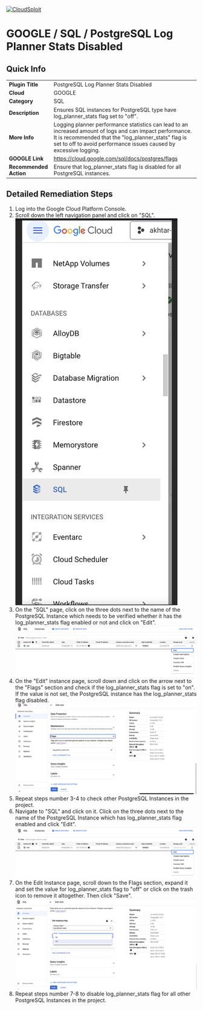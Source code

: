 [![CloudSploit](https://cloudsploit.com/img/logo-new-big-text-100.png "CloudSploit")](https://cloudsploit.com)

# GOOGLE / SQL / PostgreSQL Log Planner Stats Disabled

## Quick Info

| | |
|-|-|
| **Plugin Title** | PostgreSQL Log Planner Stats Disabled |
| **Cloud** | GOOGLE |
| **Category** | SQL |
| **Description** | Ensures SQL instances for PostgreSQL type have log_planner_stats flag set to "off". |
| **More Info** | Logging planner performance statistics can lead to an increased amount of logs and can impact performance. It is recommended that the "log_planner_stats" flag is set to off to avoid performance issues caused by excessive logging. |
| **GOOGLE Link** | https://cloud.google.com/sql/docs/postgres/flags |
| **Recommended Action** | Ensure that log_planner_stats flag is disabled for all PostgreSQL instances. |

## Detailed Remediation Steps
1. Log into the Google Cloud Platform Console.
2. Scroll down the left navigation panel and click on "SQL". </br> <img src="/resources/google/sql/postgresql-log-planner-stats/step2.png">
3. On the "SQL" page, click on the three dots next to the name of the PostgreSQL Instance which needs to be verified whether it has the log_planner_stats flag enabled or not and click on "Edit".</br> <img src="/resources/google/sql/postgresql-log-planner-stats/step3.png"/>
4. On the "Edit" instance page, scroll down and click on the arrow next to the "Flags" section and check if the log_planner_stats flag is set to "on". If the value is not set, the PostgreSQL instance has the log_planner_stats flag disabled. </br> <img src="/resources/google/sql/postgresql-log-planner-stats/step4.png"/>
5. Repeat steps number 3-4 to check other PostgreSQL Instances in the project.</br>
6. Navigate to "SQL" and click on it. Click on the three dots next to the name of the PostgreSQL Instance which has log_planner_stats flag enabled and click "Edit".</br> <img src="/resources/google/sql/postgresql-log-planner-stats/step3.png"/>
7. On the Edit Instance page, scroll down to the Flags section, expand it and set the value for log_planner_stats flag to "off" or click on the trash icon to remove it altogether. Then click "Save".</br> <img src="/resources/google/sql/postgresql-log-planner-stats/step7.png"/>
8. Repeat steps number 7-8 to disable log_planner_stats flag for all other PostgreSQL Instances in the project.</br>
